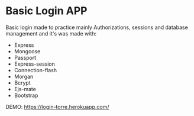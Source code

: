 # Basic Login APP

Basic login made to practice mainly Authorizations, sessions and database management and it's was made with:
 - Express
 - Mongoose
 - Passport
 - Express-session
 - Connection-flash
 - Morgan
 - Bcrypt
 - Ejs-mate
 - Bootstrap

DEMO: https://login-torre.herokuapp.com/
